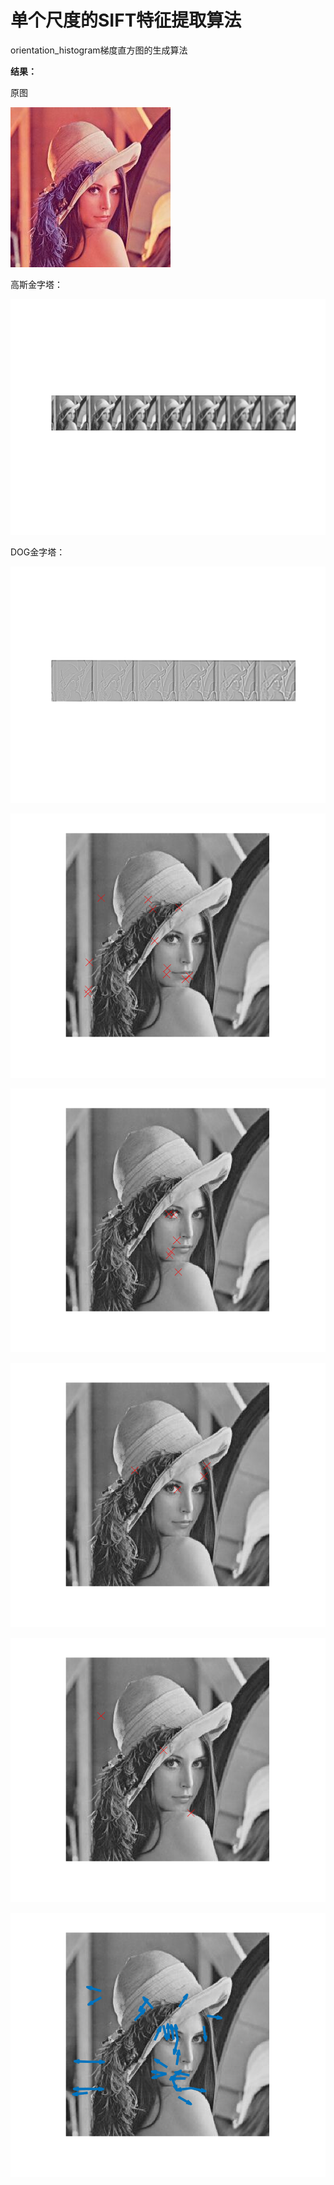 # 单个尺度的SIFT特征提取算法 

orientation_histogram梯度直方图的生成算法

**结果：**

原图

![lena](pic/lena.jpg)

高斯金字塔：

![lena-gauss_pyr](pic/lena-gauss_pyr.png)

DOG金字塔：

![lena-DoGpyramid](pic/lena-DoGpyramid.png)







![sift-keypoint1](pic/sift-keypoint1.png)

![sift-keypoint2](pic/sift-keypoint2.png)



![sift-keypoint3](pic/sift-keypoint3.png)



![sift-keypoint4](pic/sift-keypoint4.png)



![sift-orient](pic/sift-orient.png)

